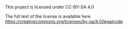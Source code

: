 This project is licensed under CC-BY-SA 4.0

The full text of the license is available here https://creativecommons.org/licenses/by-sa/4.0/legalcode
